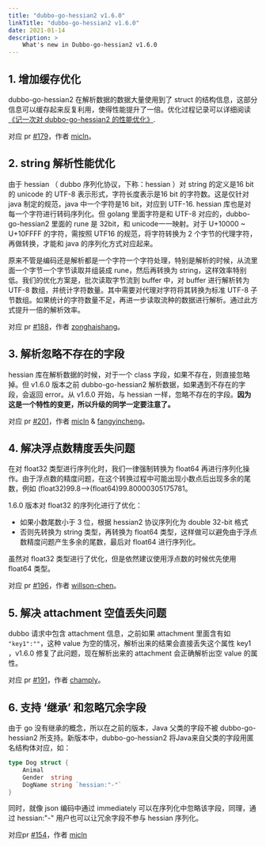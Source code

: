 ```yaml
---
title: "dubbo-go-hessian2 v1.6.0"
linkTitle: "dubbo-go-hessian2 v1.6.0"
date: 2021-01-14
description: >
    What's new in Dubbo-go-hessian2 v1.6.0
---
```


## 1. 增加缓存优化

dubbo-go-hessian2 在解析数据的数据大量使用到了 struct 的结构信息，这部分信息可以缓存起来反复利用，使得性能提升了一倍。优化过程记录可以详细阅读[《记一次对 dubbo-go-hessian2 的性能优化》](https://mp.weixin.qq.com/s/ouVxldQAt0_4BET7srjJ6Q).

对应 pr [#179](https://github.com/apache/dubbo-go-hessian2/pull/179)，作者 [micln](https://github.com/micln)。

## 2. string 解析性能优化

由于 hessian （ dubbo 序列化协议，下称：hessian ）对 string 的定义是16 bit 的 unicode 的 UTF-8 表示形式，字符长度表示是16 bit 的字符数。这是仅针对 java 制定的规范，java 中一个字符是16 bit，对应到 UTF-16. hessian 库也是对每一个字符进行转码序列化。但 golang 里面字符是和 UTF-8 对应的，dubbo-go-hessian2 里面的 rune 是 32bit，和 unicode一一映射。对于 U+10000 ~ U+10FFFF 的字符，需按照 UTF16 的规范，将字符转换为 2 个字节的代理字符，再做转换，才能和 java 的序列化方式对应起来。

原来不管是编码还是解析都是一个字符一个字符处理，特别是解析的时候，从流里面一个字节一个字节读取并组装成 rune，然后再转换为 string，这样效率特别低。我们的优化方案是，批次读取字节流到 buffer 中，对 buffer 进行解析转为 UTF-8 数组，并统计字符数量。其中需要对代理对字符将其转换为标准 UTF-8 子节数组。如果统计的字符数量不足，再进一步读取流种的数据进行解析。通过此方式提升一倍的解析效率。

对应 pr [#188](https://github.com/apache/dubbo-go-hessian2/pull/188)，作者 [zonghaishang](https://github.com/zonghaishang)。

## 3. 解析忽略不存在的字段

hessian 库在解析数据的时候，对于一个 class 字段，如果不存在，则直接忽略掉。但 v1.6.0 版本之前 dubbo-go-hessian2 解析数据，如果遇到不存在的字段，会返回 error。从 v1.6.0 开始，与 hessian 一样，忽略不存在的字段。**因为这是一个特性的变更，所以升级的同学一定要注意了。**

对应 pr [#201](https://github.com/apache/dubbo-go-hessian2/pull/201)，作者 [micln](https://github.com/micln) & [fangyincheng](https://github.com/fangyincheng)。

## 4. 解决浮点数精度丢失问题

在对 float32 类型进行序列化时，我们一律强制转换为 float64 再进行序列化操作。由于浮点数的精度问题，在这个转换过程中可能出现小数点后出现多余的尾数，例如 (float32)99.8-->(float64)99.80000305175781。

1.6.0 版本对 float32 的序列化进行了优化：

- 如果小数尾数小于 3 位，根据 hessian2 协议序列化为 double 32-bit 格式
- 否则先转换为 string 类型，再转换为 float64 类型，这样做可以避免由于浮点数精度问题产生多余的尾数，最后对 float64 进行序列化。

虽然对 float32 类型进行了优化，但是依然建议使用浮点数的时候优先使用 float64 类型。

对应 pr [#196](https://github.com/apache/dubbo-go-hessian2/pull/196)，作者 [willson-chen](https://github.com/willson-chen)。

## 5. 解决 attachment 空值丢失问题

dubbo 请求中包含 attachment 信息，之前如果 attachment 里面含有如 `"key1":""`，这种 value 为空的情况，解析出来的结果会直接丢失这个属性 key1 ，v1.6.0 修复了此问题，现在解析出来的 attachment 会正确解析出空 value 的属性。

对应 pr [#191](https://github.com/apache/dubbo-go-hessian2/pull/191)，作者 [champly](https://github.com/champly)。

## 6. 支持 ‘继承’ 和忽略冗余字段

由于 go 没有继承的概念，所以在之前的版本，Java 父类的字段不被 dubbo-go-hessian2 所支持。新版本中，dubbo-go-hessian2 将Java来自父类的字段用匿名结构体对应，如：

```go
type Dog struct {
    Animal
    Gender  string
    DogName string `hessian:"-"`
}
```

同时，就像 json 编码中通过 immediately 可以在序列化中忽略该字段，同理，通过 hessian:"-" 用户也可以让冗余字段不参与 hessian 序列化。

对应pr [#154](https://github.com/apache/dubbo-go-hessian2/pull/154)，作者 [micln](https://github.com/micln)